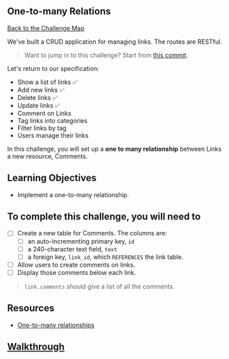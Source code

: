 ## One-to-many Relations

[Back to the Challenge Map](00_challenge_map.md)

We've built a CRUD application for managing links. The routes are RESTful.

> Want to jump in to this challenge? Start from [this commit](https://github.com/sjmog/bookmark_manager/commit/58da0fff8056009c83c848a3eb21c757ae4017de).

Let's return to our specification:

* Show a list of links :white_check_mark:
* Add new links :white_check_mark:
* Delete links :white_check_mark:
* Update links :white_check_mark:
* Comment on Links
* Tag links into categories
* Filter links by tag
* Users manage their links

In this challenge, you will set up a **one to many relationship** between Links a new resource, Comments.

## Learning Objectives

* Implement a one-to-many relationship.

## To complete this challenge, you will need to

- [ ] Create a new table for Comments. The columns are: 
  - [ ] an auto-incrementing primary key, `id`
  - [ ] a 240-character text field, `text`
  - [ ] a foreign key, `link_id`, which `REFERENCES` the link table.
- [ ] Allow users to create comments on links.
- [ ] Display those comments below each link.

> `link.comments` should give a list of all the comments.

## Resources

* [One-to-many relationships](http://www.databaseprimer.com/pages/relationship_1tox/)

## [Walkthrough](walkthroughs/16.md)
